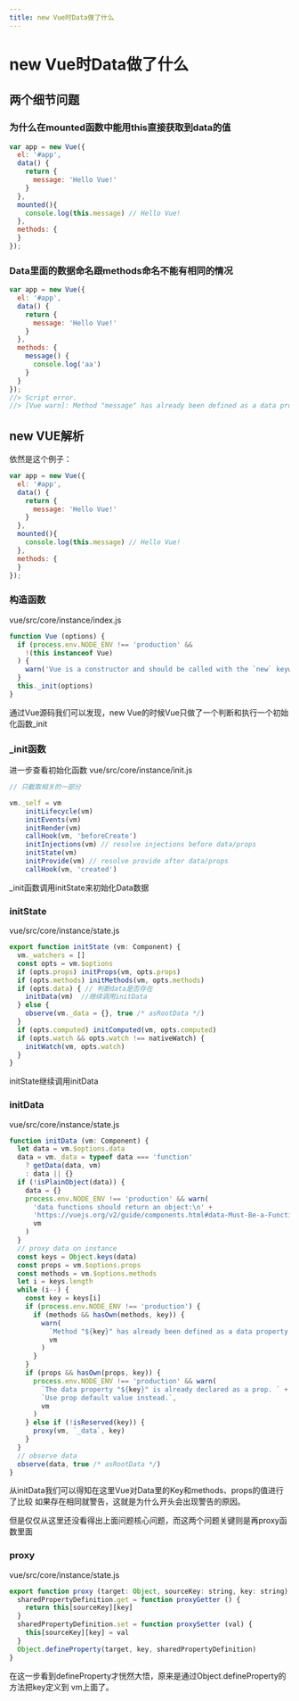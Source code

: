 ```yaml
---
title: new Vue时Data做了什么
---
```

# new Vue时Data做了什么

## 两个细节问题

### 为什么在mounted函数中能用this直接获取到data的值

```js
var app = new Vue({
  el: '#app',
  data() {
    return {
      message: 'Hello Vue!'
    }
  },
  mounted(){
    console.log(this.message) // Hello Vue!
  },
  methods: {
  }
});
```
### Data里面的数据命名跟methods命名不能有相同的情况

```js
var app = new Vue({
  el: '#app',
  data() {
    return {
      message: 'Hello Vue!'
    }
  }, 
  methods: {
	message() {
      console.log('aa')
    }
  }
});
//> Script error.
//> [Vue warn]: Method "message" has already been defined as a data property.
```
## new VUE解析

依然是这个例子：

```js
var app = new Vue({
  el: '#app',
  data() {
    return {
      message: 'Hello Vue!'
    }
  },
  mounted(){
    console.log(this.message) // Hello Vue!
  },
  methods: {
  }
});
```
### 构造函数

vue/src/core/instance/index.js
```js
function Vue (options) {
  if (process.env.NODE_ENV !== 'production' &&
    !(this instanceof Vue)
  ) {
    warn('Vue is a constructor and should be called with the `new` keyword')
  }
  this._init(options)
}
```
通过Vue源码我们可以发现，new Vue的时候Vue只做了一个判断和执行一个初始化函数_init

### _init函数

进一步查看初始化函数
vue/src/core/instance/init.js
```js
// 只截取相关的一部分

vm._self = vm
    initLifecycle(vm)
    initEvents(vm)
    initRender(vm)
    callHook(vm, 'beforeCreate')
    initInjections(vm) // resolve injections before data/props
    initState(vm)
    initProvide(vm) // resolve provide after data/props
    callHook(vm, 'created')
```
_init函数调用initState来初始化Data数据

### initState

vue/src/core/instance/state.js
```js
export function initState (vm: Component) {
  vm._watchers = []
  const opts = vm.$options
  if (opts.props) initProps(vm, opts.props)
  if (opts.methods) initMethods(vm, opts.methods)
  if (opts.data) { // 判断data是否存在
    initData(vm)  //继续调用initData
  } else {
    observe(vm._data = {}, true /* asRootData */)
  }
  if (opts.computed) initComputed(vm, opts.computed)
  if (opts.watch && opts.watch !== nativeWatch) {
    initWatch(vm, opts.watch)
  }
}
```

initState继续调用initData

### initData

vue/src/core/instance/state.js
```js
function initData (vm: Component) {
  let data = vm.$options.data
  data = vm._data = typeof data === 'function'
    ? getData(data, vm)
    : data || {}
  if (!isPlainObject(data)) {
    data = {}
    process.env.NODE_ENV !== 'production' && warn(
      'data functions should return an object:\n' +
      'https://vuejs.org/v2/guide/components.html#data-Must-Be-a-Function',
      vm
    )
  }
  // proxy data on instance
  const keys = Object.keys(data)
  const props = vm.$options.props
  const methods = vm.$options.methods
  let i = keys.length
  while (i--) {
    const key = keys[i]
    if (process.env.NODE_ENV !== 'production') {
      if (methods && hasOwn(methods, key)) {
        warn(
          `Method "${key}" has already been defined as a data property.`,
          vm
        )
      }
    }
    if (props && hasOwn(props, key)) {
      process.env.NODE_ENV !== 'production' && warn(
        `The data property "${key}" is already declared as a prop. ` +
        `Use prop default value instead.`,
        vm
      )
    } else if (!isReserved(key)) {
      proxy(vm, `_data`, key)
    }
  }
  // observe data
  observe(data, true /* asRootData */)
}
```

从initData我们可以得知在这里Vue对Data里的Key和methods、props的值进行了比较
如果存在相同就警告，这就是为什么开头会出现警告的原因。

但是仅仅从这里还没看得出上面问题核心问题，而这两个问题关键则是再proxy函数里面


### proxy

vue/src/core/instance/state.js
```js
export function proxy (target: Object, sourceKey: string, key: string) {
  sharedPropertyDefinition.get = function proxyGetter () {
    return this[sourceKey][key]
  }
  sharedPropertyDefinition.set = function proxySetter (val) {
    this[sourceKey][key] = val
  }
  Object.defineProperty(target, key, sharedPropertyDefinition)
}
```

在这一步看到defineProperty才恍然大悟，原来是通过Object.defineProperty的方法把key定义到
vm上面了。